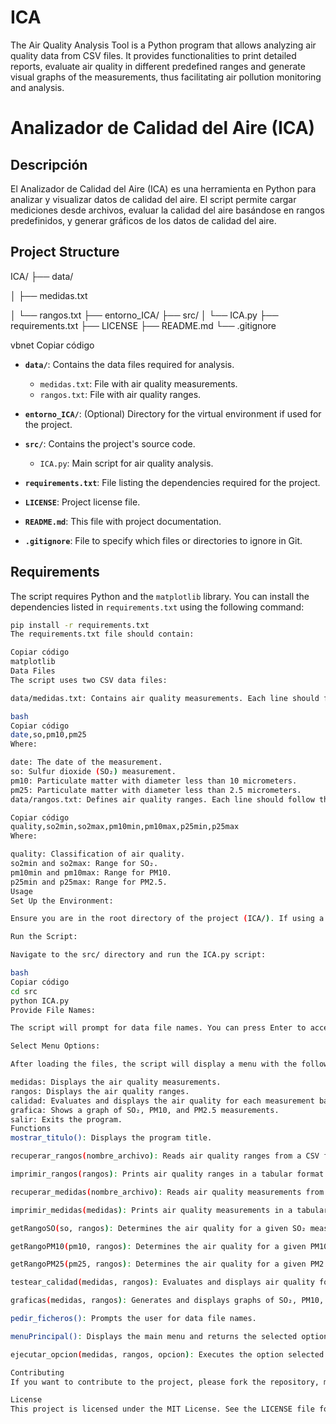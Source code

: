 # ICA
The Air Quality Analysis Tool is a Python program that allows analyzing air quality data from CSV files. It provides functionalities to print detailed reports, evaluate air quality in different predefined ranges and generate visual graphs of the measurements, thus facilitating air pollution monitoring and analysis.
# Analizador de Calidad del Aire (ICA)

## Descripción

El Analizador de Calidad del Aire (ICA) es una herramienta en Python para analizar y visualizar datos de calidad del aire. El script permite cargar mediciones desde archivos, evaluar la calidad del aire basándose en rangos predefinidos, y generar gráficos de los datos de calidad del aire.

## Project Structure

ICA/
├── data/

│ ├── medidas.txt

│ └── rangos.txt
├── entorno_ICA/
├── src/
│ └── ICA.py
├── requirements.txt
├── LICENSE
├── README.md
└── .gitignore

vbnet
Copiar código

- **`data/`**: Contains the data files required for analysis.
  - `medidas.txt`: File with air quality measurements.
  - `rangos.txt`: File with air quality ranges.

- **`entorno_ICA/`**: (Optional) Directory for the virtual environment if used for the project.

- **`src/`**: Contains the project's source code.
  - `ICA.py`: Main script for air quality analysis.

- **`requirements.txt`**: File listing the dependencies required for the project.

- **`LICENSE`**: Project license file.

- **`README.md`**: This file with project documentation.

- **`.gitignore`**: File to specify which files or directories to ignore in Git.

## Requirements

The script requires Python and the `matplotlib` library. You can install the dependencies listed in `requirements.txt` using the following command:

```bash
pip install -r requirements.txt
The requirements.txt file should contain:

Copiar código
matplotlib
Data Files
The script uses two CSV data files:

data/medidas.txt: Contains air quality measurements. Each line should follow the format:

bash
Copiar código
date,so,pm10,pm25
Where:

date: The date of the measurement.
so: Sulfur dioxide (SO₂) measurement.
pm10: Particulate matter with diameter less than 10 micrometers.
pm25: Particulate matter with diameter less than 2.5 micrometers.
data/rangos.txt: Defines air quality ranges. Each line should follow the format:

Copiar código
quality,so2min,so2max,pm10min,pm10max,p25min,p25max
Where:

quality: Classification of air quality.
so2min and so2max: Range for SO₂.
pm10min and pm10max: Range for PM10.
p25min and p25max: Range for PM2.5.
Usage
Set Up the Environment:

Ensure you are in the root directory of the project (ICA/). If using a virtual environment, activate it.

Run the Script:

Navigate to the src/ directory and run the ICA.py script:

bash
Copiar código
cd src
python ICA.py
Provide File Names:

The script will prompt for data file names. You can press Enter to accept the default values (data/medidas.txt and data/rangos.txt) or enter different file names.

Select Menu Options:

After loading the files, the script will display a menu with the following options:

medidas: Displays the air quality measurements.
rangos: Displays the air quality ranges.
calidad: Evaluates and displays the air quality for each measurement based on the provided ranges.
grafica: Shows a graph of SO₂, PM10, and PM2.5 measurements.
salir: Exits the program.
Functions
mostrar_titulo(): Displays the program title.

recuperar_rangos(nombre_archivo): Reads air quality ranges from a CSV file.

imprimir_rangos(rangos): Prints air quality ranges in a tabular format.

recuperar_medidas(nombre_archivo): Reads air quality measurements from a CSV file.

imprimir_medidas(medidas): Prints air quality measurements in a tabular format.

getRangoSO(so, rangos): Determines the air quality for a given SO₂ measurement.

getRangoPM10(pm10, rangos): Determines the air quality for a given PM10 measurement.

getRangoPM25(pm25, rangos): Determines the air quality for a given PM2.5 measurement.

testear_calidad(medidas, rangos): Evaluates and displays air quality for all measurements based on the ranges.

graficas(medidas, rangos): Generates and displays graphs of SO₂, PM10, and PM2.5 measurements.

pedir_ficheros(): Prompts the user for data file names.

menuPrincipal(): Displays the main menu and returns the selected option by the user.

ejecutar_opcion(medidas, rangos, opcion): Executes the option selected by the user.

Contributing
If you want to contribute to the project, please fork the repository, make your changes, and submit a pull request with a detailed description of your modifications.

License
This project is licensed under the MIT License. See the LICENSE file for details.
